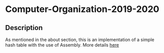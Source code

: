 # Computer-Organization-2019-2020

## Description
As mentioned in the about section, this is an implementation of a simple hash table with the use of Assembly. More details [here](https://github.com/nevwalkalone/Computer-Organization-2019-2020/edit/main/README.md)
